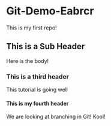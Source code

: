 # Git-Demo-Eabrcr

This is my first repo!

## This is a Sub Header
Here is the body!

### This is a third header
This tutorial is going well

#### This is my fourth header
We are looking at branching in Git! Kool!
